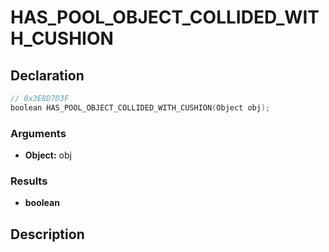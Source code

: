 # HAS_POOL_OBJECT_COLLIDED_WITH_CUSHION

## Declaration
```cpp
// 0x3E8D7D3F
boolean HAS_POOL_OBJECT_COLLIDED_WITH_CUSHION(Object obj);
```

### Arguments
- **Object:** obj

### Results
- **boolean**

## Description
